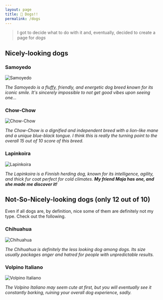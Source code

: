 ```yaml
---
layout: page
title: 🐶 Dogs!!
permalink: /dogs
---
```


> I got to decide what to do with it and, eventually, decided to create a page for *dogs*

## Nicely-looking dogs

### Samoyedo
![Samoyedo](https://upload.wikimedia.org/wikipedia/commons/thumb/f/f6/11.10.2015_Samoyed_%28cropped%29.jpg/1200px-11.10.2015_Samoyed_%28cropped%29.jpg)

*The Samoyedo is a fluffy, friendly, and energetic dog breed known for its iconic smile. It's sincerely impossible to not get good vibes upon seeing one...*

### Chow-Chow
![Chow-Chow](https://i0.wp.com/alessandria.today/wp-content/uploads/2023/12/chow-chow-845697.jpg?resize=640%2C563&ssl=1)

*The Chow-Chow is a dignified and independent breed with a lion-like mane and a unique blue-black tongue. I think this is really the turning point to the overall 15 out of 10 score of this breed.*

### Lapinkoira
![Lapinkoira](https://dog-style.it/includes/img/dogs/L/lapinkoira.webp)

*The Lapinkoira is a Finnish herding dog, known for its intelligence, agility, and thick fur coat perfect for cold climates. **My friend Maja has one, and she made me discover it!***

## Not-So-Nicely-looking dogs (only 12 out of 10)

Even if all dogs are, by definition, nice some of them are definitely not my type. Check out the following.

### Chihuahua
![Chihuahua](https://www.vidavetcare.com/wp-content/uploads/sites/234/2022/04/chihuahua-dog-breed-info.jpeg)

*The Chihuahua is definitely the less looking dog among dogs. Its size usually packages anger and hatred for people with unpredictable results.*

### Volpino Italiano
![Volpino Italiano](https://elements-resized.envatousercontent.com/elements-video-cover-images/files/c384f521-89e6-4e92-b8b1-57dad5ad77f4/inline_image_preview.jpg?w=500&cf_fit=cover&q=85&format=auto&s=d3503386a381b0bf4c9532f4d4ae6cf6f7acf8ce0fc0bdc1589d0c296ef83ad8)

*The Volpino Italiano may seem cute at first, but you will eventually see it constantly barking, ruining your overall dog experience, sadly.*